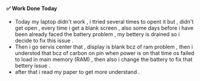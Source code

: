 #### ✅ Work Done Today
- Today my laptop didn't work , i ttried several times to opent it but , didn't get open , every time i get a blank screen , also some days before i have been already faced the battery problem , my bettery is drained so i decide to fix this issue .
- Then i go servis center that , display is blank bcz of ram problem , then i understod that bcz of carbon on pin when power is on that time os failed to load in main memory (RAM) , then also i change the battery to fix that bettery issue .
- after that i read my paper to get more understand .
